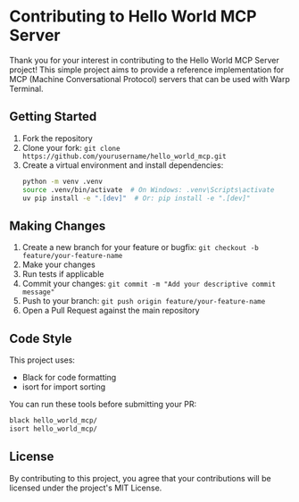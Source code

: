 # Contributing to Hello World MCP Server

Thank you for your interest in contributing to the Hello World MCP Server project! This simple project aims to provide a reference implementation for MCP (Machine Conversational Protocol) servers that can be used with Warp Terminal.

## Getting Started

1. Fork the repository
2. Clone your fork: `git clone https://github.com/yourusername/hello_world_mcp.git`
3. Create a virtual environment and install dependencies:
   ```bash
   python -m venv .venv
   source .venv/bin/activate  # On Windows: .venv\Scripts\activate
   uv pip install -e ".[dev]"  # Or: pip install -e ".[dev]"
   ```

## Making Changes

1. Create a new branch for your feature or bugfix: `git checkout -b feature/your-feature-name`
2. Make your changes
3. Run tests if applicable
4. Commit your changes: `git commit -m "Add your descriptive commit message"`
5. Push to your branch: `git push origin feature/your-feature-name`
6. Open a Pull Request against the main repository

## Code Style

This project uses:
- Black for code formatting
- isort for import sorting

You can run these tools before submitting your PR:
```bash
black hello_world_mcp/
isort hello_world_mcp/
```

## License

By contributing to this project, you agree that your contributions will be licensed under the project's MIT License.
